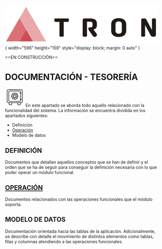 ![LOGO TRON](./00-Imagen/logo-TRON.png){ width="596" height="159" style="display: block; margin: 0 auto" }

==EN CONSTRUCCIÓN==

[//]: # (## **FALTA: Completar los documentos de los distintos apartados y links**)

# DOCUMENTACIÓN - TESORERÍA

![Imagen Tesorería](./00-Imagen/icono-tesoreria.png "Documentación Tesorería") En este apartado se aborda todo aquello relacionado con la funcionalidad del sistema. La información se encuentra dividida en los apartados siguientes:

- Definición
- [Operación](./02-Operacion/DOCUMENTACION-Tesoreria-Operacion.md#titulo)
- Modelo de datos

## DEFINICIÓN
Documentos que detallan aquellos conceptos que se han de definir y el orden que se ha de seguir para conseguir la definición necesaria con lo que poder operar un módulo funcional.  

## [OPERACIÓN](./02-Operacion/DOCUMENTACION-Tesoreria-Operacion.md#titulo)
Documentos relacionados con las operaciones funcionales que el módulo soporta.  

## MODELO DE DATOS
Documentación orientada hacia las tablas de la aplicación. Adicionalmente, se describe con detalle el movimiento de distintos elementos como tablas, filas y columnas atendiendo a las operaciones funcionales.  
